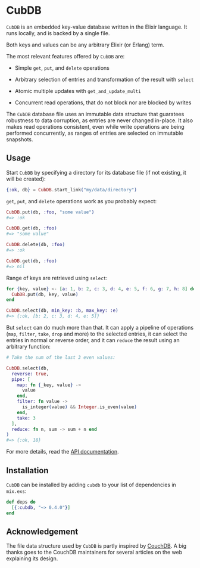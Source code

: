 # CubDB

`CubDB` is an embedded key-value database written in the Elixir language. It
runs locally, and is backed by a single file.

Both keys and values can be any arbitrary Elixir (or Erlang) term.

The most relevant features offered by `CubDB` are:

  - Simple `get`, `put`, and `delete` operations

  - Arbitrary selection of entries and transformation of the result with `select`

  - Atomic multiple updates with `get_and_update_multi`

  - Concurrent read operations, that do not block nor are blocked by writes

The `CubDB` database file uses an immutable data structure that guaratees
robustness to data corruption, as entries are never changed in-place. It also
makes read operations consistent, even while write operations are being
performed concurrently, as ranges of entries are selected on immutable
snapshots.


## Usage

Start `CubDB` by specifying a directory for its database file (if not existing,
it will be created):

```elixir
{:ok, db} = CubDB.start_link("my/data/directory")
```

`get`, `put`, and `delete` operations work as you probably expect:

```elixir
CubDB.put(db, :foo, "some value")
#=> :ok

CubDB.get(db, :foo)
#=> "some value"

CubDB.delete(db, :foo)
#=> :ok

CubDB.get(db, :foo)
#=> nil
```

Range of keys are retrieved using `select`:

```elixir
for {key, value} <- [a: 1, b: 2, c: 3, d: 4, e: 5, f: 6, g: 7, h: 8] do
  CubDB.put(db, key, value)
end

CubDB.select(db, min_key: :b, max_key: :e)
#=> {:ok, [b: 2, c: 3, d: 4, e: 5]}
```

But `select` can do much more than that. It can apply a pipeline of operations
(`map`, `filter`, `take`, `drop` and more) to the selected entries, it can
select the entries in normal or reverse order, and it can `reduce` the result
using an arbitrary function:

```elixir
# Take the sum of the last 3 even values:

CubDB.select(db,
  reverse: true,
  pipe: [
    map: fn {_key, value} ->
      value
    end,
    filter: fn value ->
      is_integer(value) && Integer.is_even(value)
    end,
    take: 3
  ],
  reduce: fn n, sum -> sum + n end
)
#=> {:ok, 18}
```

For more details, read the [API documentation](https://hexdocs.pm/cubdb/CubDB.html).

## Installation

`CubDB` can be installed by adding `cubdb` to your list of dependencies in
`mix.exs`:

```elixir
def deps do
  [{:cubdb, "~> 0.4.0"}]
end
```

## Acknowledgement

The file data structure used by `CubDB` is partly inspired by
[CouchDB](http://couchdb.apache.org). A big thanks goes to the CouchDB
maintainers for several articles on the web explaining its design.

